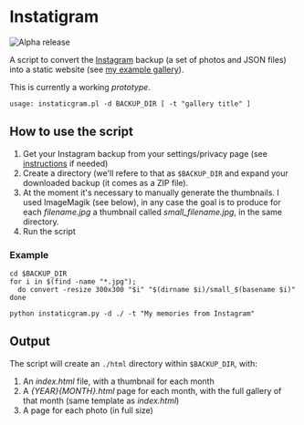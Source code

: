 # Instatigram

![Alpha release](https://img.shields.io/badge/Release-ALPHA-red.svg)

A script to convert the [Instagram](https://www.instagram.com/) backup (a set of photos and JSON files) into a static website (see [my example gallery](https://telatin.com/pics/instagram)).

This is currently a working *prototype*.

```
usage: instaticgram.pl -d BACKUP_DIR [ -t "gallery title" ]

```

## How to use the script

1. Get your Instagram backup from your settings/privacy page (see [instructions](https://smartphones.gadgethacks.com/how-to/instagram-101-download-backup-your-account-save-photos-comments-more-0184403/) if needed)
1. Create a directory (we'll refere to that as `$BACKUP_DIR` and expand your downloaded backup (it comes as a ZIP file).
1. At the moment it's necessary to manually generate the thumbnails. I used ImageMagik (see below), in any case the goal is to produce for each _filename.jpg_ a thumbnail called _small\_filename.jpg_, in the same directory. 
1. Run the script

### Example
```
cd $BACKUP_DIR
for i in $(find -name "*.jpg");
  do convert -resize 300x300 "$i" "$(dirname $i)/small_$(basename $i)"
done

python instaticgram.py -d ./ -t "My memories from Instagram"

```

## Output

The script will create an `./html` directory within `$BACKUP_DIR`, with:
1. An *index.html* file, with a thumbnail for each month
1. A *{YEAR}{MONTH}.html* page for each month, with the full gallery of that month (same template as *index.html*)
1. A page for each photo (in full size)

